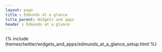 ```yaml
---
layout: page
title : Edmunds at a glance
title_parent: Widgets and apps
header : Edmunds at a glance
---
```


{% include themes/twitter/widgets_and_apps/edmunds_at_a_glance_setup.html %}
